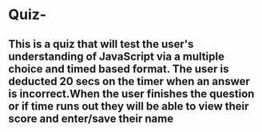 # Quiz-

## This is a quiz that will test the user's understanding of JavaScript via a multiple choice and timed based format. The user is deducted 20 secs on the timer when an answer is incorrect.When the user finishes the question or if time runs out they will be able to view their score and enter/save their name 
